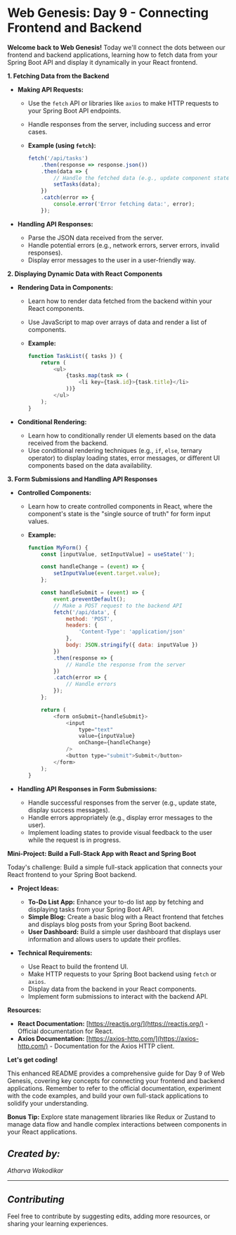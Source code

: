 # Web Genesis: Day 9 - Connecting Frontend and Backend

**Welcome back to Web Genesis!** Today we'll connect the dots between our frontend and backend applications, learning how to fetch data from your Spring Boot API and display it dynamically in your React frontend.

**1. Fetching Data from the Backend**

* **Making API Requests:** 
    * Use the `fetch` API or libraries like `axios` to make HTTP requests to your Spring Boot API endpoints.
    * Handle responses from the server, including success and error cases.

    * **Example (using `fetch`):**

      ```javascript
      fetch('/api/tasks') 
          .then(response => response.json()) 
          .then(data => {
              // Handle the fetched data (e.g., update component state)
              setTasks(data); 
          })
          .catch(error => {
              console.error('Error fetching data:', error);
          });
      ```

* **Handling API Responses:**
    * Parse the JSON data received from the server.
    * Handle potential errors (e.g., network errors, server errors, invalid responses).
    * Display error messages to the user in a user-friendly way.

**2. Displaying Dynamic Data with React Components**

* **Rendering Data in Components:** 
    * Learn how to render data fetched from the backend within your React components.
    * Use JavaScript to map over arrays of data and render a list of components.

    * **Example:**

      ```javascript
      function TaskList({ tasks }) {
          return (
              <ul>
                  {tasks.map(task => (
                      <li key={task.id}>{task.title}</li> 
                  ))}
              </ul>
          );
      }
      ```

* **Conditional Rendering:** 
    * Learn how to conditionally render UI elements based on the data received from the backend.
    * Use conditional rendering techniques (e.g., `if`, `else`, ternary operator) to display loading states, error messages, or different UI components based on the data availability.

**3. Form Submissions and Handling API Responses**

* **Controlled Components:** 
    * Learn how to create controlled components in React, where the component's state is the "single source of truth" for form input values.

    * **Example:**

      ```javascript
      function MyForm() {
          const [inputValue, setInputValue] = useState('');

          const handleChange = (event) => {
              setInputValue(event.target.value);
          };

          const handleSubmit = (event) => {
              event.preventDefault(); 
              // Make a POST request to the backend API
              fetch('/api/data', {
                  method: 'POST',
                  headers: {
                      'Content-Type': 'application/json'
                  },
                  body: JSON.stringify({ data: inputValue }) 
              })
              .then(response => {
                  // Handle the response from the server
              })
              .catch(error => {
                  // Handle errors
              });
          };

          return (
              <form onSubmit={handleSubmit}>
                  <input 
                      type="text" 
                      value={inputValue} 
                      onChange={handleChange} 
                  />
                  <button type="submit">Submit</button>
              </form>
          );
      }
      ```

* **Handling API Responses in Form Submissions:**
    * Handle successful responses from the server (e.g., update state, display success messages).
    * Handle errors appropriately (e.g., display error messages to the user).
    * Implement loading states to provide visual feedback to the user while the request is in progress.

**Mini-Project: Build a Full-Stack App with React and Spring Boot**

Today's challenge: Build a simple full-stack application that connects your React frontend to your Spring Boot backend.

* **Project Ideas:**
    * **To-Do List App:** Enhance your to-do list app by fetching and displaying tasks from your Spring Boot API.
    * **Simple Blog:** Create a basic blog with a React frontend that fetches and displays blog posts from your Spring Boot backend.
    * **User Dashboard:** Build a simple user dashboard that displays user information and allows users to update their profiles.

* **Technical Requirements:**
    * Use React to build the frontend UI.
    * Make HTTP requests to your Spring Boot backend using `fetch` or `axios`.
    * Display data from the backend in your React components.
    * Implement form submissions to interact with the backend API.

**Resources:**

* **React Documentation:** [https://reactjs.org/](https://reactjs.org/) - Official documentation for React.
* **Axios Documentation:** [https://axios-http.com/](https://axios-http.com/) - Documentation for the Axios HTTP client.

**Let's get coding!**

This enhanced README provides a comprehensive guide for Day 9 of Web Genesis, covering key concepts for connecting your frontend and backend applications. Remember to refer to the official documentation, experiment with the code examples, and build your own full-stack applications to solidify your understanding.

**Bonus Tip:** Explore state management libraries like Redux or Zustand to manage data flow and handle complex interactions between components in your React applications.


## *Created by:*

*Atharva Wakodikar*

---

## *Contributing*

Feel free to contribute by suggesting edits, adding more resources, or sharing your learning experiences.